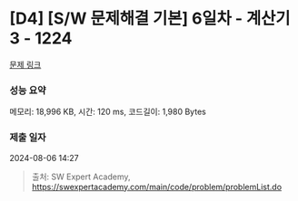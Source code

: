 # [D4] [S/W 문제해결 기본] 6일차 - 계산기3 - 1224 

[문제 링크](https://swexpertacademy.com/main/code/problem/problemDetail.do?contestProbId=AV14tDX6AFgCFAYD) 

### 성능 요약

메모리: 18,996 KB, 시간: 120 ms, 코드길이: 1,980 Bytes

### 제출 일자

2024-08-06 14:27



> 출처: SW Expert Academy, https://swexpertacademy.com/main/code/problem/problemList.do